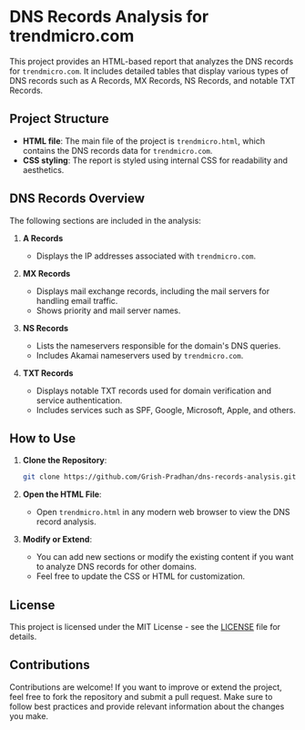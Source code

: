 # DNS Records Analysis for trendmicro.com

This project provides an HTML-based report that analyzes the DNS records for `trendmicro.com`. It includes detailed tables that display various types of DNS records such as A Records, MX Records, NS Records, and notable TXT Records.

## Project Structure

- **HTML file**: The main file of the project is `trendmicro.html`, which contains the DNS records data for `trendmicro.com`.
- **CSS styling**: The report is styled using internal CSS for readability and aesthetics.

## DNS Records Overview

The following sections are included in the analysis:

1. **A Records**
   - Displays the IP addresses associated with `trendmicro.com`.

2. **MX Records**
   - Displays mail exchange records, including the mail servers for handling email traffic.
   - Shows priority and mail server names.

3. **NS Records**
   - Lists the nameservers responsible for the domain's DNS queries.
   - Includes Akamai nameservers used by `trendmicro.com`.

4. **TXT Records**
   - Displays notable TXT records used for domain verification and service authentication.
   - Includes services such as SPF, Google, Microsoft, Apple, and others.

## How to Use

1. **Clone the Repository**:
   ```bash
   git clone https://github.com/Grish-Pradhan/dns-records-analysis.git
   ```

2. **Open the HTML File**:
   - Open `trendmicro.html` in any modern web browser to view the DNS record analysis.

3. **Modify or Extend**:
   - You can add new sections or modify the existing content if you want to analyze DNS records for other domains.
   - Feel free to update the CSS or HTML for customization.

## License

This project is licensed under the MIT License - see the [LICENSE](LICENSE) file for details.

## Contributions

Contributions are welcome! If you want to improve or extend the project, feel free to fork the repository and submit a pull request. Make sure to follow best practices and provide relevant information about the changes you make.




